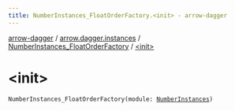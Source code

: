 ```yaml
---
title: NumberInstances_FloatOrderFactory.<init> - arrow-dagger
---
```


[arrow-dagger](../../index.html) / [arrow.dagger.instances](../index.html) / [NumberInstances_FloatOrderFactory](index.html) / [&lt;init&gt;](./-init-.html)

# &lt;init&gt;

`NumberInstances_FloatOrderFactory(module: `[`NumberInstances`](../-number-instances/index.html)`)`